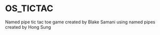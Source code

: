 # OS_TICTAC
Named pipe tic tac toe game created by Blake Samani using named pipes created by Hong Sung
